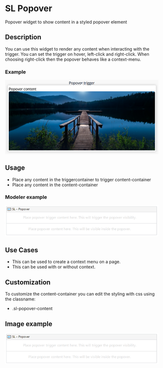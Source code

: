 # SL Popover

Popover widget to show content in a styled popover element

## Description

You can use this widget to render any content when interacting with the trigger. You can set the trigger on hover, left-click and right-click. When choosing right-click then the popover behaves like a context-menu.

### Example

![Browser Example](docs/images/popover_browser_example.png)

## Usage

* Place any content in the triggercontainer to trigger content-container
* Place any content in the content-container

### Modeler example

![Modeler Example](docs/images/modeler_example.png)

## Use Cases

* This can be used to create a context menu on a page.
* This can be used with or without context.

## Customization

To customize the content-container you can edit the styling with css using the classname:

* .sl-popover-content

## Image example

![Modeler Example](docs/images/modeler_example.png)